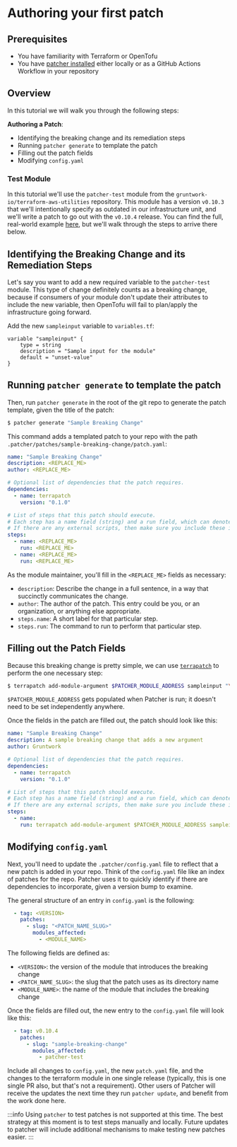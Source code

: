 # Authoring your first patch

## Prerequisites
* You have familiarity with Terraform or OpenTofu
* You have [patcher installed](/2.0/docs/patcher/installation/) either locally or as a GitHub Actions Workflow in your repository

## Overview

In this tutorial we will walk you through the following steps:

**Authoring a Patch**:
* Identifying the breaking change and its remediation steps
* Running `patcher generate` to template the patch
* Filling out the patch fields
* Modifying `config.yaml`

### Test Module

In this tutorial we'll use the `patcher-test` module from the `gruntwork-io/terraform-aws-utilities` repository. This module has a version `v0.10.3` that we'll intentionally specify as outdated in our infrastructure unit, and we'll write a patch to go out with the `v0.10.4` release. You can find the full, real-world example [here](https://github.com/gruntwork-io/terraform-aws-utilities/pull/102/), but we'll walk through the steps to arrive there below.

## Identifying the Breaking Change and its Remediation Steps

Let's say you want to add a new required variable to the `patcher-test` module. 
This type of change definitely counts as a breaking change, because if consumers of your module don't update their attributes to include the new variable, then OpenTofu will fail to plan/apply the infrastructure going forward. 

<!-- spell-checker: disable -->
Add the new `sampleinput` variable to `variables.tf`:

```hcl title="$$DIRECTORY$$/variables.tf"
variable "sampleinput" {
    type = string
    description = "Sample input for the module"
    default = "unset-value"
}
```
<!-- spell-checker: enable -->

## Running `patcher generate` to template the patch

Then, run `patcher generate` in the root of the git repo to generate the patch template, given the title of the patch:

```bash
$ patcher generate "Sample Breaking Change"
```

This command adds a templated patch to your repo with the path `.patcher/patches/sample-breaking-change/patch.yaml`:

```yaml title=".patcher/patches/sample-breaking-change/patch.yaml"
name: "Sample Breaking Change"
description: <REPLACE_ME>
author: <REPLACE_ME>

# Optional list of dependencies that the patch requires.
dependencies:
  - name: terrapatch
    version: "0.1.0"

# List of steps that this patch should execute.
# Each step has a name field (string) and a run field, which can denote either an OS command, or an external script to be run.
# If there are any external scripts, then make sure you include these in the same directory where the patch.yaml file is.
steps:
  - name: <REPLACE_ME>
    run: <REPLACE_ME>
  - name: <REPLACE_ME>
    run: <REPLACE_ME>
```

As the module maintainer, you'll fill in the `<REPLACE_ME>` fields as necessary:
* `description`: Describe the change in a full sentence, in a way that succinctly communicates the change.
* `author`: The author of the patch. This entry could be you, or an organization, or anything else appropriate. 
* `steps.name`: A short label for that particular step. 
* `steps.run`: The command to run to perform that particular step.

## Filling out the Patch Fields

Because this breaking change is pretty simple, we can use [`terrapatch`](https://github.com/gruntwork-io/terrapatch) to perform the one necessary step:

<!-- spell-checker: disable -->
```bash
$ terrapatch add-module-argument $PATCHER_MODULE_ADDRESS sampleinput "\"samplevalue\""
```
<!-- spell-checker: enable -->

`$PATCHER_MODULE_ADDRESS` gets populated when Patcher is run; it doesn't need to be set independently anywhere. 

Once the fields in the patch are filled out, the patch should look like this:

<!-- spell-checker: disable -->
```yaml
name: "Sample Breaking Change"
description: A sample breaking change that adds a new argument
author: Gruntwork

# Optional list of dependencies that the patch requires.
dependencies:
  - name: terrapatch
    version: "0.1.0"

# List of steps that this patch should execute.
# Each step has a name field (string) and a run field, which can denote either an OS command, or an external script to be run.
# If there are any external scripts, then make sure you include these in the same directory where the patch.yaml file is.
steps:
  - name:
    run: terrapatch add-module-argument $PATCHER_MODULE_ADDRESS sampleinput "\"samplevalue\""
```
<!-- spell-checker: enable -->

## Modifying `config.yaml`

Next, you'll need to update the `.patcher/config.yaml` file to reflect that a new patch is added in your repo. 
Think of the `config.yaml` file like an index of patches for the repo.
Patcher uses it to quickly identify if there are dependencies to incorporate, given a version bump to examine.

The general structure of an entry in `config.yaml` is the following:

```yaml
  - tag: <VERSION>
    patches:
      - slug: "<PATCH_NAME_SLUG>"
        modules_affected:
          - <MODULE_NAME>
```

The following fields are defined as:
* `<VERSION>`: the version of the module that introduces the breaking change
* `<PATCH_NAME_SLUG>`: the slug that the patch uses as its directory name
* `<MODULE_NAME>`: the name of the module that includes the breaking change

Once the fields are filled out, the new entry to the `config.yaml` file will look like this:

```yaml
  - tag: v0.10.4
    patches:
      - slug: "sample-breaking-change"
        modules_affected:
          - patcher-test
```

Include all changes to `config.yaml`, the new `patch.yaml` file, and the changes to the terraform module in one single release (typically, this is one single PR also, but that's not a requirement).
Other users of Patcher will receive the updates the next time they run `patcher update`, and benefit from the work done here. 

:::info
Using `patcher` to test patches is not supported at this time. 
The best strategy at this moment is to test steps manually and locally. 
Future updates to patcher will include additional mechanisms to make testing new patches easier.
:::